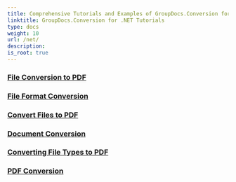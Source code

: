 ```yaml
---
title: Comprehensive Tutorials and Examples of GroupDocs.Conversion for .NET 
linktitle: GroupDocs.Conversion for .NET Tutorials
type: docs
weight: 10
url: /net/
description:
is_root: true
---
```


### [File Conversion to PDF](./file-conversion-to-pdf/)

### [File Format Conversion](./file-format-conversion-tutorials/)

### [Convert Files to PDF](./convert-files-to-pdf/)

### [Document Conversion](./document-conversion/)

### [Converting File Types to PDF](./converting-file-types-to-pdf/)

### [PDF Conversion](./pdf-conversion/)
